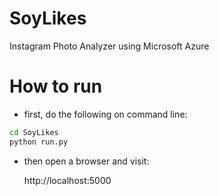 # SoyLikes
Instagram Photo Analyzer using Microsoft Azure

# How to run

* first, do the following on command line:
```bash
cd SoyLikes
python run.py 
```
* then open a browser and visit:

  http://localhost:5000

